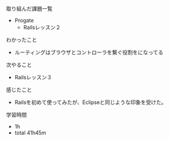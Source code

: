 取り組んだ課題一覧
* Progate
  * Railsレッスン２

わかったこと
* ルーティングはブラウザとコントローラを繋ぐ役割をになってる

次やること
* Railsレッスン３

感じたこと
* Railsを初めて使ってみたが、Eclipseと同じような印象を受けた。
    
学習時間
* 1h
 * total 41h45m
